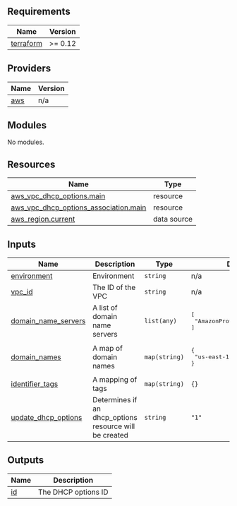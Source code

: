 <!-- BEGIN_TF_DOCS -->
## Requirements

| Name | Version |
|------|---------|
| <a name="requirement_terraform"></a> [terraform](#requirement\_terraform) | >= 0.12 |

## Providers

| Name | Version |
|------|---------|
| <a name="provider_aws"></a> [aws](#provider\_aws) | n/a |

## Modules

No modules.

## Resources

| Name | Type |
|------|------|
| [aws_vpc_dhcp_options.main](https://registry.terraform.io/providers/hashicorp/aws/latest/docs/resources/vpc_dhcp_options) | resource |
| [aws_vpc_dhcp_options_association.main](https://registry.terraform.io/providers/hashicorp/aws/latest/docs/resources/vpc_dhcp_options_association) | resource |
| [aws_region.current](https://registry.terraform.io/providers/hashicorp/aws/latest/docs/data-sources/region) | data source |

## Inputs

| Name | Description | Type | Default | Required |
|------|-------------|------|---------|:--------:|
| <a name="input_environment"></a> [environment](#input\_environment) | Environment | `string` | n/a | yes |
| <a name="input_vpc_id"></a> [vpc\_id](#input\_vpc\_id) | The ID of the VPC | `string` | n/a | yes |
| <a name="input_domain_name_servers"></a> [domain\_name\_servers](#input\_domain\_name\_servers) | A list of domain name servers | `list(any)` | <pre>[<br>  "AmazonProvidedDNS"<br>]</pre> | no |
| <a name="input_domain_names"></a> [domain\_names](#input\_domain\_names) | A map of domain names | `map(string)` | <pre>{<br>  "us-east-1": "ec2.internal"<br>}</pre> | no |
| <a name="input_identifier_tags"></a> [identifier\_tags](#input\_identifier\_tags) | A mapping of tags | `map(string)` | `{}` | no |
| <a name="input_update_dhcp_options"></a> [update\_dhcp\_options](#input\_update\_dhcp\_options) | Determines if an dhcp\_options resource will be created | `string` | `"1"` | no |

## Outputs

| Name | Description |
|------|-------------|
| <a name="output_id"></a> [id](#output\_id) | The DHCP options ID |
<!-- END_TF_DOCS -->